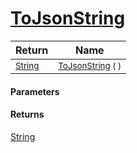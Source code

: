 # [ToJsonString](./BenchmarkConfig--ToJsonString.md)



| Return | Name | 
| --- | --- | 
| <sub>[String](https://docs.microsoft.com/en-us/dotnet/api/System.String)</sub> | <sub>[ToJsonString](./BenchmarkConfig--ToJsonString.md) (  )</sub> | 


#### Parameters

#### Returns
[String](https://docs.microsoft.com/en-us/dotnet/api/System.String)<br>
